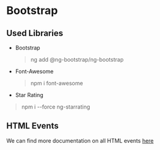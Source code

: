 # Bootstrap

## Used Libraries

- Bootstrap

  > ng add @ng-bootstrap/ng-bootstrap

- Font-Awesome

  > npm i font-awesome

- Star Rating

> npm i --force ng-starrating

## HTML Events

We can find more documentation on all HTML events [here](https://developer.mozilla.org/en-US/docs/Web/Events?retiredLocale=nl)
